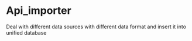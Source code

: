 # Api_importer
Deal with different data sources with different data format and insert it into unified database
